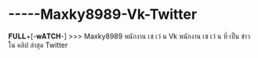 # -----Maxky8989-Vk-Twitter
𝐅𝐔𝐋𝐋+[-𝐰𝐀𝐓𝐂𝐇-] >>> Maxky8989 พนักงาน เซ เว่ น Vk พนักงาน เซ เว่ น ที่ เป็น ข่าว ใน คลิป ล่าสุด Twitter
